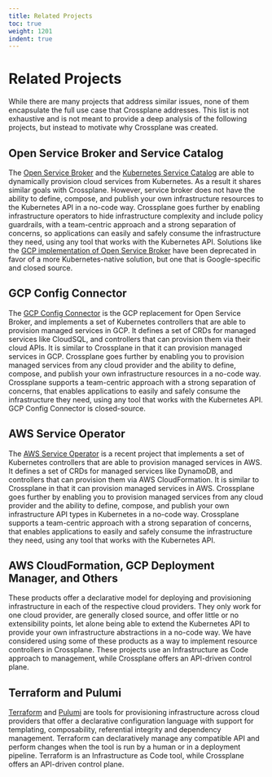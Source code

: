 ```yaml
---
title: Related Projects
toc: true
weight: 1201
indent: true
---
```


# Related Projects

While there are many projects that address similar issues, none of them
encapsulate the full use case that Crossplane addresses. This list is not
exhaustive and is not meant to provide a deep analysis of the following
projects, but instead to motivate why Crossplane was created.

## Open Service Broker and Service Catalog

The [Open Service Broker] and the [Kubernetes Service Catalog] are able to
dynamically provision cloud services from Kubernetes. As a result it shares
similar goals with Crossplane. However, service broker does not have the
ability to define, compose, and publish your own infrastructure resources to
the Kubernetes API in a no-code way. Crossplane goes further by enabling
infrastructure operators to hide infrastructure complexity and include policy
guardrails, with a team-centric approach and a strong separation of concerns,
so applications can easily and safely consume the infrastructure they need,
using any tool that works with the Kubernetes API. Solutions like the [GCP
implementation of Open Service Broker][GCP OSB] have been deprecated in favor
of a more Kubernetes-native solution, but one that is Google-specific and
closed source.

## GCP Config Connector

The [GCP Config Connector] is the GCP replacement for Open Service Broker, and
implements a set of Kubernetes controllers that are able to provision managed
services in GCP. It defines a set of CRDs for managed services like CloudSQL,
and controllers that can provision them via their cloud APIs. It is similar to
Crossplane in that it can provision managed services in GCP. Crossplane goes 
further by enabling you to provision managed services from any cloud
provider and the ability to define, compose, and publish your own
infrastructure resources in a no-code way. Crossplane supports a team-centric
approach with a strong separation of concerns, that enables applications to
easily and safely consume the infrastructure they need, using any tool that
works with the Kubernetes API. GCP Config Connector is closed-source.

## AWS Service Operator

The [AWS Service Operator] is a recent project that implements a set of
Kubernetes controllers that are able to provision managed services in AWS. It
defines a set of CRDs for managed services like DynamoDB, and controllers that
can provision them via AWS CloudFormation. It is similar to Crossplane in that
it can provision managed services in AWS. Crossplane goes further by
enabling you to provision managed services from any cloud provider and the
ability to define, compose, and publish your own infrastructure API types in
Kubernetes in a no-code way. Crossplane supports a team-centric approach with a
strong separation of concerns, that enables applications to easily and safely
consume the infrastructure they need, using any tool that works with the
Kubernetes API.

## AWS CloudFormation, GCP Deployment Manager, and Others

These products offer a declarative model for deploying and provisioning
infrastructure in each of the respective cloud providers. They only work for
one cloud provider, are generally closed source, and offer little or no
extensibility points, let alone being able to extend the Kubernetes API to
provide your own infrastructure abstractions in a no-code way. We have
considered using some of these products as a way to implement resource
controllers in Crossplane. These projects use an Infrastructure as Code
approach to management, while Crossplane offers an API-driven control plane.

## Terraform and Pulumi

[Terraform] and [Pulumi] are tools for provisioning infrastructure across cloud
providers that offer a declarative configuration language with support for
templating, composability, referential integrity and dependency management.
Terraform can declaratively manage any compatible API and perform changes when
the tool is run by a human or in a deployment pipeline. Terraform is an
Infrastructure as Code tool, while Crossplane offers an API-driven control
plane.

<!-- Named Links -->

[Open Service Broker]: https://www.openservicebrokerapi.org/
[Kubernetes Service Catalog]: https://kubernetes.io/docs/concepts/extend-kubernetes/service-catalog/
[GCP OSB]: https://cloud.google.com/kubernetes-engine/docs/concepts/google-cloud-platform-service-broker
[GCP Config Connector]: https://cloud.google.com/config-connector/docs/overview
[AWS Service Operator]: https://github.com/awslabs/aws-service-operator
[Terraform]: https://www.terraform.io/
[Pulumi]: https://www.pulumi.com/
